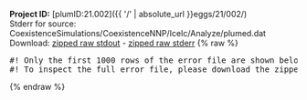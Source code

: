 **Project ID:** [plumID:21.002]({{ '/' | absolute_url }}eggs/21/002/)  
Stderr for source:  CoexistenceSimulations/CoexistenceNNP/IceIc/Analyze/plumed.dat   
Download: [zipped raw stdout](plumed.dat.plumed.stdout.txt.zip) - [zipped raw stderr](plumed.dat.plumed.stderr.txt.zip) 
{% raw %}
<pre>
#! Only the first 1000 rows of the error file are shown below
#! To inspect the full error file, please download the zipped raw stderr file above
</pre>
{% endraw %}
